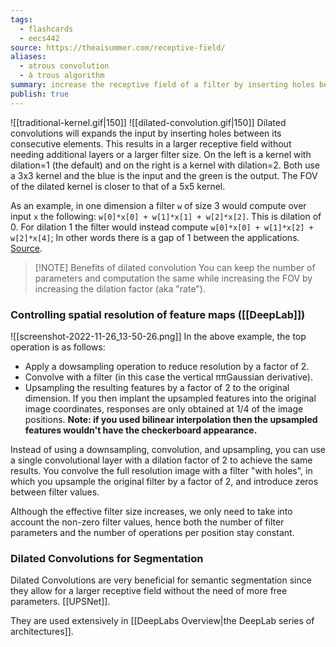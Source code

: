 ```yaml
---
tags:
  - flashcards
  - eecs442
source: https://theaisummer.com/receptive-field/
aliases:
  - atrous convolution
  - à trous algorithm
summary: increase the receptive field of a filter by inserting holes between the elements of the input.
publish: true
---
```


 ![[traditional-kernel.gif|150]] ![[dilated-convolution.gif|150]] 
Dilated convolutions will expands the input by inserting holes between its consecutive elements. This results in a larger receptive field without needing additional layers or a larger filter size. On the left is a kernel with dilation=1 (the default) and on the right is a kernel with dilation=2. Both use a 3x3 kernel and the blue is the input and the green is the output. The FOV of the dilated kernel is closer to that of a 5x5 kernel.

As an example, in one dimension a filter `w` of size 3 would compute over input `x` the following: `w[0]*x[0] + w[1]*x[1] + w[2]*x[2]`. This is dilation of 0. For dilation 1 the filter would instead compute `w[0]*x[0] + w[1]*x[2] + w[2]*x[4]`; In other words there is a gap of 1 between the applications. [Source](https://cs231n.github.io/convolutional-networks/).

> [!NOTE] Benefits of dilated convolution
> You can keep the number of parameters and computation the same while increasing the FOV by increasing the dilation factor (aka "rate"). 

### Controlling spatial resolution of feature maps ([[DeepLab]])
![[screenshot-2022-11-26_13-50-26.png]]
In the above example, the top operation is as follows:
- Apply a dowsampling operation to reduce resolution by a factor of 2.
- Convolve with a filter (in this case the vertical ππGaussian derivative).
- Upsampling the resulting features by a factor of 2 to the original dimension.
If you then implant the upsampled features into the original image coordinates, responses are only obtained at 1/4 of the image positions. **Note: if you used bilinear interpolation then the upsampled features wouldn't have the checkerboard appearance.**

Instead of using a downsampling, convolution, and upsampling, you can use a single convolutional layer with a dilation factor of 2 to achieve the same results. You convolve the full resolution image with a filter "with holes", in which you upsample the original filter by a factor of 2, and introduce zeros between filter values.

Although the effective filter size increases, we only need to take into account the non-zero filter values, hence both the number of filter parameters and the number of operations per position stay constant.

### Dilated Convolutions for Segmentation
Dilated Convolutions are very beneficial for semantic segmentation since they allow for a larger receptive field without the need of more free parameters. [[UPSNet]].

They are used extensively in [[DeepLabs Overview|the DeepLab series of architectures]].
